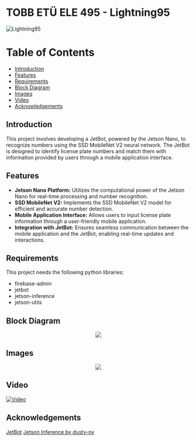 
# TOBB ETÜ ELE 495 - Lightning95

![Lightning95](https://i.hizliresim.com/6kme4l0.png)

# Table of Contents
- [Introduction](#introduction)
- [Features](#features)
- [Requirements](#requirements)
- [Block Diagram](#block-diagram)
- [Images](#images)
- [Video](#video)
- [Acknowledgements](#acknowledgements)

## Introduction
This project involves developing a JetBot, powered by the Jetson Nano, to recognize numbers using the SSD MobileNet V2 neural network. The JetBot is designed to identify license plate numbers and match them with information provided by users through a mobile application interface.

## Features

-   **Jetson Nano Platform:** Utilizes the computational power of the Jetson Nano for real-time processing and number recognition.
-   **SSD MobileNet V2:** Implements the SSD MobileNet V2 model for efficient and accurate number detection.
-   **Mobile Application Interface:** Allows users to input license plate information through a user-friendly mobile application.
-   **Integration with JetBot:** Ensures seamless communication between the mobile application and the JetBot, enabling real-time updates and interactions.

## Requirements
This project needs the following python libraries:

 - firebase-admin
 - jetbot
 - jetson-inference
 - jetson-utils

## Block Diagram
<p align = 'center'><img src='https://i.hizliresim.com/f4lx1ta.png' /></p>

## Images
<p align = 'center'><img src='https://i.hizliresim.com/e0wd4k9.jpg' /></p>

## Video
[![Video](https://resmim.net/cdn/2024/07/17/WHtK7R.jpg)](https://youtu.be/mZFRf9zGdFs)



## Acknowledgements

[JetBot](https://jetbot.org/master/)
[Jetson Inference by dusty-nv](https://github.com/dusty-nv/jetson-inference)
